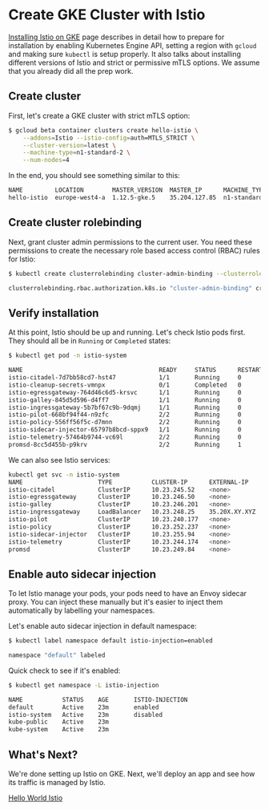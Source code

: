 # Create GKE Cluster with Istio

[Installing Istio on GKE](https://cloud.google.com/istio/docs/istio-on-gke/installing) page describes in detail how to prepare for installation by enabling Kubernetes Engine API, setting a region with `gcloud` and making sure `kubectl` is setup properly. It also talks about installing different versions of Istio and strict or permissive mTLS options. We assume that you already did all the prep work.

## Create cluster
First, let's create a GKE cluster with strict mTLS option:
```bash
$ gcloud beta container clusters create hello-istio \
    --addons=Istio --istio-config=auth=MTLS_STRICT \
    --cluster-version=latest \
    --machine-type=n1-standard-2 \
    --num-nodes=4
```

In the end, you should see something similar to this:
```bash
NAME         LOCATION        MASTER_VERSION  MASTER_IP      MACHINE_TYPE   NODE_VERSION 
hello-istio  europe-west4-a  1.12.5-gke.5    35.204.127.85  n1-standard-2  1.12.5-gke.5
```

## Create cluster rolebinding
Next, grant cluster admin permissions to the current user. You need these permissions to create the necessary role based access control (RBAC) rules for Istio:
```bash
$ kubectl create clusterrolebinding cluster-admin-binding --clusterrole=cluster-admin --user=$(gcloud config get-value core/account)

clusterrolebinding.rbac.authorization.k8s.io "cluster-admin-binding" created
```

## Verify installation
At this point, Istio should be up and running. Let's check Istio pods first. They should all be in `Running` or `Completed` states:
```bash
$ kubectl get pod -n istio-system

NAME                                      READY     STATUS      RESTARTS   AGE
istio-citadel-7d7bb58cd7-hst47            1/1       Running     0          11m
istio-cleanup-secrets-vmnpx               0/1       Completed   0          11m
istio-egressgateway-764d46c6d5-krsvc      1/1       Running     0          11m
istio-galley-845d5d596-d4ff7              1/1       Running     0          11m
istio-ingressgateway-5b7bf67c9b-9dqmj     1/1       Running     0          11m
istio-pilot-668bf94f44-n9zfc              2/2       Running     0          11m
istio-policy-556ff56f5c-d7mnn             2/2       Running     0          11m
istio-sidecar-injector-65797b8bcd-sppx9   1/1       Running     0          11m
istio-telemetry-57464b9744-vc69l          2/2       Running     0          11m
promsd-8cc5d455b-p9krv                    2/2       Running     1          11m
```
We can also see Istio services:
```bash
kubectl get svc -n istio-system
NAME                     TYPE           CLUSTER-IP      EXTERNAL-IP     PORT(S)                                        
istio-citadel            ClusterIP      10.23.245.52    <none>          8060/TCP,9093/TCP           
istio-egressgateway      ClusterIP      10.23.246.50    <none>          80/TCP,443/TCP
istio-galley             ClusterIP      10.23.246.201   <none>          443/TCP,9093/TCP
istio-ingressgateway     LoadBalancer   10.23.248.25    35.20X.XY.XYZ   80:31380/TCP,443:31390/TCP
istio-pilot              ClusterIP      10.23.240.177   <none>          15010/TCP,15011/TCP,8080/TCP,9093/TCP
istio-policy             ClusterIP      10.23.252.237   <none>          9091/TCP,15004/TCP,9093/TCP
istio-sidecar-injector   ClusterIP      10.23.255.94    <none>          443/TCP
istio-telemetry          ClusterIP      10.23.244.174   <none>          9091/TCP,15004/TCP,9093/TCP,42422/TCP
promsd                   ClusterIP      10.23.249.84    <none>          9090/TCP
```

## Enable auto sidecar injection
To let Istio manage your pods, your pods need to have an Envoy sidecar proxy. You can inject these manually but it's easier to inject them automatically by labelling your namespaces. 

Let's enable auto sidecar injection in default namespace:
```bash
$ kubectl label namespace default istio-injection=enabled

namespace "default" labeled
```

Quick check to see if it's enabled:
```bash
$ kubectl get namespace -L istio-injection

NAME           STATUS    AGE       ISTIO-INJECTION
default        Active    23m       enabled
istio-system   Active    23m       disabled
kube-public    Active    23m
kube-system    Active    23m
```

## What's Next?
We're done setting up Istio on GKE. Next, we'll deploy an app and see how its traffic is managed by Istio.

[Hello World Istio](02-helloworldistio.md)